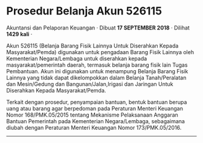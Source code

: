 Prosedur Belanja Akun 526115
============================

Akuntansi dan Pelaporan Keuangan · Dibuat **17 SEPTEMBER 2018** · Dilihat **1429 kali** ·

Akun 526115 (Belanja Barang Fisik Lainnya Untuk Diserahkan Kepada Masyarakat/Pemda) digunakan untuk pengadaan Barang Fisik Lainnya oleh Kementerian Negara/Lembaga untuk diserahkan kepada masyarakat/pemerintah daerah, termasuk belanja barang fisik lain Tugas Pembantuan. Akun ini digunakan untuk menampung Belanja Barang Fisik Lainnya yang tidak dapat dikelompokkan dalam Belanja Tanah/Peralatan dan Mesin/Gedung dan Bangunan/Jalan,Irigasi dan Jaringan Untuk Diserahkan Kepada Masyarakat/Pemda.  

Terkait dengan prosedur, penyampaian bantuan, bentuk bantuan berupa uang atau barang agar berpedoman pada Peraturan Menteri Keuangan Nomor 168/PMK.05/2015 tentang Mekanisme Pelaksanaan Anggaran Bantuan Pemerintah pada Kementerian Negara/Lembaga, sebagaimana diubah dengan Peraturan Menteri Keuangan Nomor 173/PMK.05/2016.  

  

  
  
  

* * *